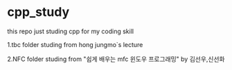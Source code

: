 # cpp_study
this repo just studing cpp for my coding skill 

1.tbc folder studing from hong jungmo`s lecture


2.NFC folder studing from "쉽게 배우는 mfc 윈도우 프로그래밍" by 김선우,신선화
